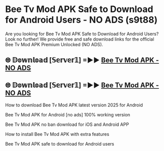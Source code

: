 # Bee Tv Mod APK Safe to Download for Android Users - NO ADS (s9t88)

Are you looking for Bee Tv Mod APK Safe to Download for Android Users? Look no further! We provide free and safe download links for the official Bee Tv Mod APK Premium Unlocked (NO ADS).

## 🌐 𝔻𝕠𝕨𝕟𝕝𝕠𝕒𝕕 [𝕊𝕖𝕣𝕧𝕖𝕣𝟙] =►► [Bee Tv Mod APK - NO ADS](https://getmodsapk.pages.dev?q=Bee+Tv+Mod+APK)

## 🌐 𝔻𝕠𝕨𝕟𝕝𝕠𝕒𝕕 [𝕊𝕖𝕣𝕧𝕖𝕣𝟙] =►► [Bee Tv Mod APK - NO ADS](https://getmodsapk.pages.dev?q=Bee+Tv+Mod+APK)

How to download Bee Tv Mod APK latest version 2025 for Android

Bee Tv Mod APK for Android [no ads] 100% working version

Bee Tv Mod APK no ban download for iOS and Android APP

How to install Bee Tv Mod APK with extra features

Bee Tv Mod APK safe to download for Android users